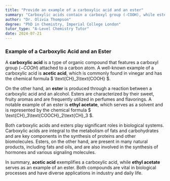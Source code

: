 ```yaml
---
title: "Provide an example of a carboxylic acid and an ester"
summary: "Carboxylic acids contain a carboxyl group (-COOH), while esters are formed from the reaction of carboxylic acids and alcohols, resulting in a functional group characterized by -COO-."
author: "Dr. Olivia Thompson"
degree: "PhD in Chemistry, Imperial College London"
tutor_type: "A-Level Chemistry Tutor"
date: 2024-07-21
---
```


### Example of a Carboxylic Acid and an Ester

A **carboxylic acid** is a type of organic compound that features a carboxyl group $(-COOH)$ attached to a carbon atom. A well-known example of a carboxylic acid is **acetic acid**, which is commonly found in vinegar and has the chemical formula $ \text{CH}_3\text{COOH} $.

On the other hand, an **ester** is produced through a reaction between a carboxylic acid and an alcohol. Esters are characterized by their sweet, fruity aromas and are frequently utilized in perfumes and flavorings. A notable example of an ester is **ethyl acetate**, which serves as a solvent and is represented by the chemical formula $ \text{CH}_3\text{COOCH}_2\text{CH}_3 $.

Both carboxylic acids and esters play significant roles in biological systems. Carboxylic acids are integral to the metabolism of fats and carbohydrates and are key components in the synthesis of proteins and other biomolecules. Esters, on the other hand, are present in many natural products, including fats and oils, and are also involved in the synthesis of hormones and various signaling molecules.

In summary, **acetic acid** exemplifies a carboxylic acid, while **ethyl acetate** serves as an example of an ester. Both compounds are vital in biological processes and have diverse applications in industry and daily life.
    